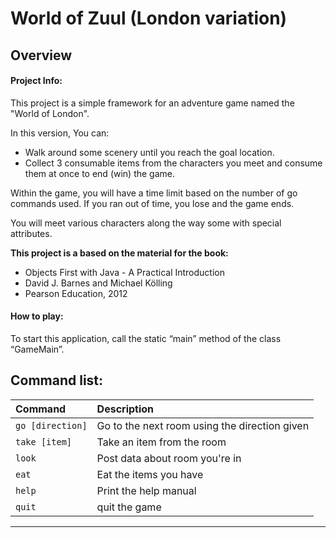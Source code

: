 World of Zuul (London variation)
===============================================================================
Overview
-------------------------------------------------------------------------------

#### Project Info:
This project is a simple framework for an adventure game named the "World of London".

In this version, You can:
  - Walk around some scenery until you reach the goal location.
  - Collect 3 consumable items from the characters you meet and consume them at once to end (win) the game.

Within the game, you will have a time limit based on the number of go commands used. If you ran out of time, you lose and the game ends.

You will meet various characters along the way some with special attributes.

**This project is a based on the material for the book:**
- Objects First with Java - A Practical Introduction
- David J. Barnes and Michael Kölling
- Pearson Education, 2012


#### How to play:
To start this application, call the static “main” method of the class “GameMain”.



Command list:
-------------------------------------------------------------------------------

| Command           | Description                                     |
|:------------------|:------------------------------------------------|
| `go [direction]`  | Go to the next room using the direction given   |
| `take [item]`     | Take an item from the room                      |
| `look`            | Post data about room you're in                  |
| `eat`             | Eat the items you have                          |
| `help`            | Print the help manual                           |
| `quit`            | quit the game                                   |

_______________________________________________________________________________
